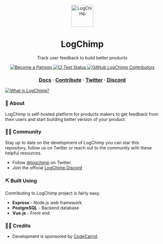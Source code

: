 <p align="center">
  <a href="https://logchimp.codecarrot.net/">
    <img src="https://logchimp.codecarrot.net/images/logchimp-logo_circle.png" alt="LogChimp" height="72" />
  </a>
</p>
<h1 align="center">
  LogChimp
</h1>

<p align="center">
	Track user feedback to build better products
</p>

<p align="center">
  <a href="https://www.patreon.com/mittalyashu">
    <img src="https://img.shields.io/badge/become%20a-patron-blue.svg?style=flat&colorA=555555&colorB=F86754" alt="Become a Patreon" />
  </a>
  <a href="https://github.com/logchimp/logchimp/actions">
    <img src="https://github.com/logchimp/logchimp/workflows/Test/badge.svg" alt="CI Test Status" />
  </a>
	<a href="https://github.com/logchimp/logchimp/contributors/">
		<img src="https://img.shields.io/github/contributors/logchimp/logchimp.svg" alt="GitHub LogChimp Contributors" />
	</a>
</p>

<h3 align="center">
  <a href="https://logchimp.codecarrot.net/docs/">Docs</a>
  <span> · </span>
  <a href="https://logchimp.codecarrot.net/docs/roadmap/contributing">Contribute</a>
  <span> · </span>
  <a href="https://twitter.com/logchimp">Twitter</a>
  <span> · </span>
  <a href="https://discord.gg/A7mztcC">Discord</a>
</h3>

<a href="https://logchimp.codecarrot.net/">
	<img src="https://logchimp.codecarrot.net/images/what-is-logchimp.gif" alt="What is LogChimp? " />
</a>

### 🧐 About

LogChimp is self-hosted platform for products makers to get feedback from their users and start building better version of your product.

### 🤝🏻 Community

Stay up to date on the development of LogChimp you can star this repository, follow us on Twitter or reach out to the community with these helpful resources.

- Follow [@logchimp](https://twitter.com/@logchimp) on Twitter.
- Join the official [LogChimp Discord](https://discord.gg/A7mztcC)

### ⛏️ Built Using

Contributing to LogChimp project is fairly easy.

- **Express** - Node.js web framework
- **PostgreSQL** - Backend database
- **Vue.js** - Front end

### 🙏🏻 Credits

- Development is sponsored by [CodeCarrot](https://www.codecarrot.net/).
